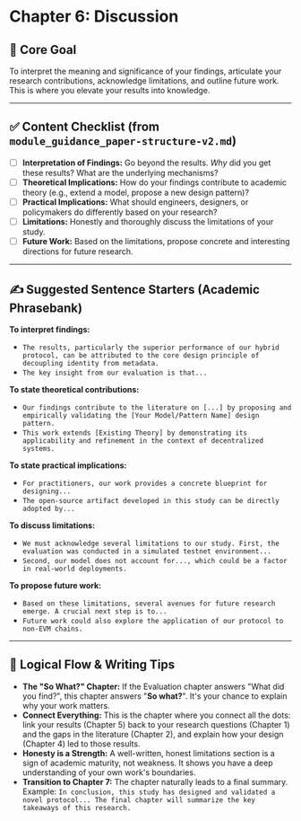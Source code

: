 # Chapter 6: Discussion

## 🎯 Core Goal
To interpret the meaning and significance of your findings, articulate your research contributions, acknowledge limitations, and outline future work. This is where you elevate your results into knowledge.

---

## ✅ Content Checklist (from `module_guidance_paper-structure-v2.md`)
- [ ] **Interpretation of Findings:** Go beyond the results. *Why* did you get these results? What are the underlying mechanisms?
- [ ] **Theoretical Implications:** How do your findings contribute to academic theory (e.g., extend a model, propose a new design pattern)?
- [ ] **Practical Implications:** What should engineers, designers, or policymakers do differently based on your research?
- [ ] **Limitations:** Honestly and thoroughly discuss the limitations of your study.
- [ ] **Future Work:** Based on the limitations, propose concrete and interesting directions for future research.

---

## ✍️ Suggested Sentence Starters (Academic Phrasebank)

**To interpret findings:**
*   `The results, particularly the superior performance of our hybrid protocol, can be attributed to the core design principle of decoupling identity from metadata.`
*   `The key insight from our evaluation is that...`

**To state theoretical contributions:**
*   `Our findings contribute to the literature on [...] by proposing and empirically validating the [Your Model/Pattern Name] design pattern.`
*   `This work extends [Existing Theory] by demonstrating its applicability and refinement in the context of decentralized systems.`

**To state practical implications:**
*   `For practitioners, our work provides a concrete blueprint for designing...`
*   `The open-source artifact developed in this study can be directly adopted by...`

**To discuss limitations:**
*   `We must acknowledge several limitations to our study. First, the evaluation was conducted in a simulated testnet environment...`
*   `Second, our model does not account for..., which could be a factor in real-world deployments.`

**To propose future work:**
*   `Based on these limitations, several avenues for future research emerge. A crucial next step is to...`
*   `Future work could also explore the application of our protocol to non-EVM chains.`

---

## 🔗 Logical Flow & Writing Tips
*   **The "So What?" Chapter:** If the Evaluation chapter answers "What did you find?", this chapter answers "**So what?**". It's your chance to explain why your work matters.
*   **Connect Everything:** This is the chapter where you connect all the dots: link your results (Chapter 5) back to your research questions (Chapter 1) and the gaps in the literature (Chapter 2), and explain how your design (Chapter 4) led to those results.
*   **Honesty is a Strength:** A well-written, honest limitations section is a sign of academic maturity, not weakness. It shows you have a deep understanding of your own work's boundaries.
*   **Transition to Chapter 7:** The chapter naturally leads to a final summary. Example: `In conclusion, this study has designed and validated a novel protocol... The final chapter will summarize the key takeaways of this research.`
